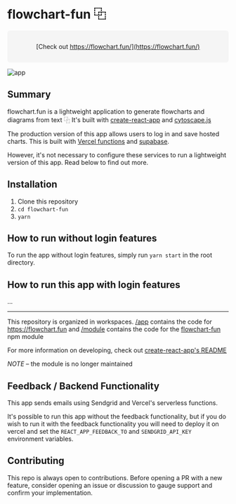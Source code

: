 # flowchart-fun ⿻

<div style="padding: 1em; background-color: var(--color-border-default, whitesmoke); text-align: center; border-radius: 6px;">

[Check out https://flowchart.fun/](https://flowchart.fun/)

</div>

![app](https://github.com/tone-row/flowchart-fun/blob/main/app.png?raw=true)

## Summary

flowchart.fun is a lightweight application to generate flowcharts and diagrams from text ⿻
It's built with [create-react-app](https://github.com/facebook/create-react-app) and [cytoscape.js](https://github.com/cytoscape/cytoscape.js)

The production version of this app allows users to log in and save hosted charts. This is built with [Vercel functions](https://vercel.com/docs/concepts/functions/introduction) and [supabase](https://supabase.io/).

However, it's not necessary to configure these services to run a lightweight version of this app. Read below to find out more.

## Installation

1. Clone this repository
1. `cd flowchart-fun`
1. `yarn`

## How to run without login features

To run the app without login features, simply run `yarn start` in the root directory.

## How to run this app with login features

...

---

This repository is organized in workspaces. [/app](/app) contains the code for https://flowchart.fun and [/module](/module) contains the code for the [flowchart-fun](https://www.npmjs.com/package/flowchart-fun) npm module

For more information on developing, check out [create-react-app's README](https://github.com/facebook/create-react-app/blob/master/README.md)

_NOTE_ – the module is no longer maintained

## Feedback / Backend Functionality

This app sends emails using Sendgrid and Vercel's serverless functions.

It's possible to run this app without the feedback functionality, but if you do wish to run it with the feedback functionality you will need to deploy it on vercel and set the `REACT_APP_FEEDBACK_TO` and `SENDGRID_API_KEY` environment variables.

## Contributing

This repo is always open to contributions. Before opening a PR with a new feature, consider opening an issue or discussion to gauge support and confirm your implementation.
